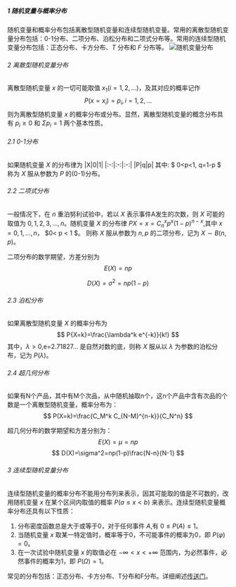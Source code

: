 ##### 1 随机变量与概率分布

随机变量和概率分布包括离散型随机变量和连续型随机变量。常用的离散型随机变量分布包括：0-1分布、二项分布、泊松分布和二项式分布等。常用的连续型随机变量分布包括：正态分布、卡方分布、$T$ 分布和 $F$ 分布等。
![随机变量分布](https://cdn.jsdelivr.net/gh/codierer/programmable-world/2020-9-12/1599920598088-随机变量分布.png)
###### 2 离散型随机变量分布
离散型随机变量 $x$ 的一切可能取值 $x_1(i=1,2,...)$，及其对应的概率记作
$$
P(x=x_i)=p_i,i=1,2,...
$$
则为离散型随机变量 $x$ 的概率分布或分布。显然，离散型随机变量的概念分布具有 $p_i\geq0$ 和 $\Sigma p_i = 1$ 两个基本性质。

###### 2.1 0-1分布
如果随机变量 $X$ 的分布律为
|X|0|1|
|:-:|:-:|:-:|
|P|q|p|
其中: $ 0<p<1, q=1-p $ 称为 $X$ 服从参数为 $P$ 的(0-1)分布。

###### 2.2 二项式分布
一般情况下，在 $n$ 重泊努利试验中，若以 $X$ 表示事件A发生的次数，则 $X$ 可能的取值为 $0,1,2,3,...,n$。随机变量 $X$ 的分布律 $P{X=x}=C_n^x p^x(1-p)^{n-x}$,其中 $x=0, 1,...,n$， $0< p < 1 $。 则称 $X$ 服从参数为 $n,p$ 的二项分布，记为 $X\sim B(n,p)$。

二项分布的数学期望，方差分别为
$$
E(X)=np
$$

$$
D(X)=\sigma^2=np(1-p)
$$
###### 2.3 泊松分布
如果离散型随机变量 $X$ 的概率分布为
$$
P{X=k}=\frac{\lambda^k e^{-k}}{k!}
$$
其中，$\lambda > 0$,e=2.71827... 是自然对数的底，则称 $X$ 服从以 $\lambda$ 为参数的泊松分布，记为 $P(\lambda)$。

###### 2.4 超几何分布
如果有N个产品，其中有M个次品，从中随机抽取n个，这n个产品中含有次品的个数是一个离散型随机变量，概率分布为：
$$
P(X=k)=\frac{C_M^k C_{N-M}^{n-k}}{C_N^n}
$$

超几何分布的数学期望和方差分别为：
$$
E(X)=\mu=np
$$
$$
D(X)=\sigma^2=np(1-p)\frac{N-n}{N-1}
$$

###### 3 连续型随机变量分布
连续型随机变量的概率分布不能用分布列来表示，因其可能取的值是不可数的，改用随机变量 $x$ 在某个区间内取值的概率 $P(a\leq x < b)$ 来表示。连续型随机变量概率分布还具有以下性质：
1. 分布密度函数总是大于或等于0，对于任何事件 $A$,有 $0\leq P(A) \leq 1$。
2. 当随机变量 $x$ 取某一特定值时，概率等于0，不可能事件的概率为0，即 $P(\varphi)=0$。
3. 在一次试验中随机变量 $x$ 的取值必在 $-\infty < x< +\infty$ 范围内，为必然事件，必然事件的概率为1，即 $P(\Omega)=1$。

常见的分布包括：正态分布、卡方分布、T分布和F分布。详细阐述[传送门](https://mp.weixin.qq.com/s/XKTlDLkColl1kx66GJmYaw)。
